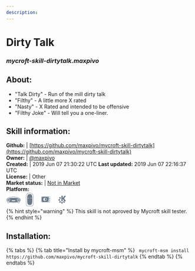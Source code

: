 ```yaml
---  
description:   
---  
```

# Dirty Talk  
### _mycroft-skill-dirtytalk.maxpivo_  
## About:  
* "Talk Dirty" - Run of the mill dirty talk
* "Filthy" - A little more X rated
* "Nasty" - X Rated and intended to be offensive
* "Filthy Joke" - Will tell you a one-liner.

## Skill information:  
**Github:** | [https://github.com/maxpivo/mycroft-skill-dirtytalk](https://github.com/maxpivo/mycroft-skill-dirtytalk)  
**Owner:** | [@maxpivo](https://github.com/maxpivo)  
**Created:** | 2019 Jun 07 21:30:22 UTC  **Last updated:** 2019 Jun 07 22:16:37 UTC  
**License:** | Other  
**Market status:** | [Not in Market](https://market.mycroft.ai/skill/)  
**Platform:**  
 ![](../.gitbook/assets/mark-1-icon.png)  ![](../.gitbook/assets/mark-2-icon.png)  ![](../.gitbook/assets/picroft-icon.png)  ![](../.gitbook/assets/kde.png)   
{% hint style="warning" %}
This skill is not aproved by Mycroft skill tester.
{% endhint %}
    
## Installation:  
{% tabs %}
{% tab title="Install by mycroft-msm" %}
``` mycroft-msm install https://github.com/maxpivo/mycroft-skill-dirtytalk```
{% endtab %}
  {% endtabs %}
  